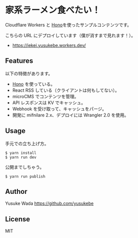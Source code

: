 # 家系ラーメン食べたい！

Cloudflare Workers と [Hono](https://github.com/yusukebe/hono)を使ったサンプルコンテンツです。

こちらの URL にデプロイしています（僕が消すまで見れます！）。

- <https://iekei.yusukebe.workers.dev/>

## Features

以下の特徴があります。

- [Hono](https://github.com/yusukebe/hono) を使っている。
- React RSS している（クライアントは何もしてない）。
- microCMS でコンテンツを管理。
- API レスポンスは KV でキャッシュ。
- Webhook を受け取って、キャッシュをパージ。
- 開発に mifnilare 2.x、デプロイには Wrangler 2.0 を使用。

## Usage

手元での立ち上げ方。

```
$ yarn install
$ yarn run dev
```

公開までしちゃう。

```
$ yarn run publish
```

## Author

Yusuke Wada <https://github.com/yusukebe>

## License

MIT
